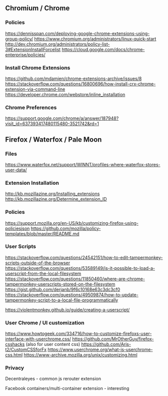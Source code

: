 ## Chromium / Chrome

### Policies

https://dennisspan.com/deploying-google-chrome-extensions-using-group-policy/
https://www.chromium.org/administrators/linux-quick-start
http://dev.chromium.org/administrators/policy-list-3#ExtensionInstallForcelist
https://cloud.google.com/docs/chrome-enterprise/policies/

### Install Chrome Extensions

https://github.com/mdamien/chrome-extensions-archive/issues/8
https://stackoverflow.com/questions/16800696/how-install-crx-chrome-extension-via-command-line
https://developer.chrome.com/webstore/inline_installation

### Chrome Preferences

https://support.google.com/chrome/a/answer/187948?visit_id=637393417480115480-3521742&rd=1

## Firefox / Waterfox / Pale Moon

### Files

https://www.waterfox.net/support/WINNT/profiles-where-waterfox-stores-user-data/

### Extension Installation

http://kb.mozillazine.org/Installing_extensions
http://kb.mozillazine.org/Determine_extension_ID

### Policies

https://support.mozilla.org/en-US/kb/customizing-firefox-using-policiesjson
https://github.com/mozilla/policy-templates/blob/master/README.md

### User Scripts

https://stackoverflow.com/questions/24542151/how-to-edit-tampermonkey-scripts-outside-of-the-browser
https://stackoverflow.com/questions/53589149/is-it-possible-to-load-a-userscript-from-the-local-filesystem
https://stackoverflow.com/questions/11850460/where-are-chrome-tampermonkey-userscripts-stored-on-the-filesystem
https://gist.github.com/derjanb/9f6c10168e63c3dc3cf0
https://stackoverflow.com/questions/49509874/how-to-update-tampermonkey-script-to-a-local-file-programmatically

https://violentmonkey.github.io/guide/creating-a-userscript/

### User Chrome / UI customization

https://www.howtogeek.com/334716/how-to-customize-firefoxs-user-interface-with-userchrome.css/
https://github.com/MrOtherGuy/firefox-csshacks (also for user content css)
https://github.com/Aris-t2/CustomCSSforFx
https://www.userchrome.org/what-is-userchrome-css.html
https://www-archive.mozilla.org/unix/customizing.html

### Privacy

Decentraleyes - common js rerouter extension

Facebook containers/multi-container extension - interesting
